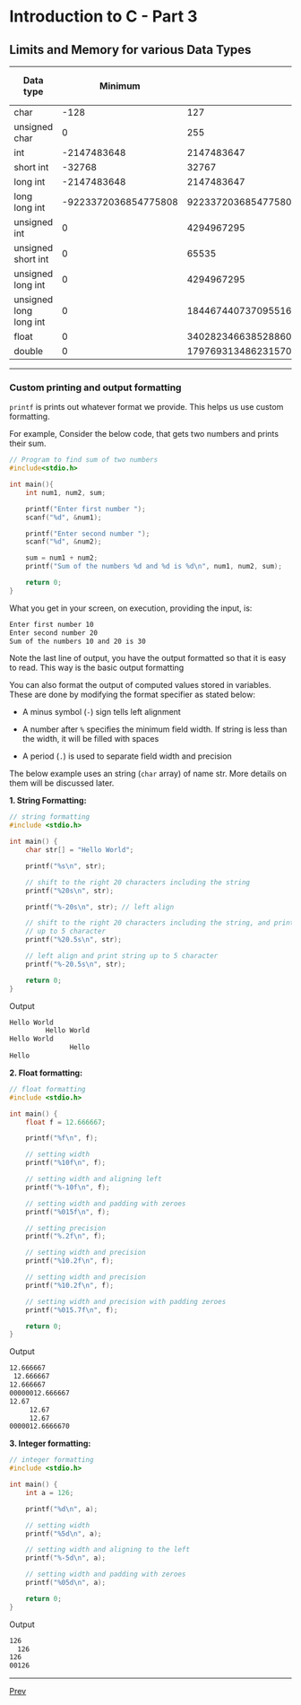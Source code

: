 # Introduction to C - Part 3

## Limits and Memory for various Data Types

| Data type              | Minimum              | Maximum                                        | Memory (in bytes) |
| ---------------------- | -------------------- | ---------------------------------------------- | ----------------- |
| char                   | -128                 | 127                                            | 1                 |
| unsigned char          | 0                    | 255                                            | 1                 |
| int                    | -2147483648          | 2147483647                                     | 4                 |
| short int              | -32768               | 32767                                          | 2                 |
| long int               | -2147483648          | 2147483647                                     | 4                 |
| long long int          | -9223372036854775808 | 9223372036854775807                            | 8                 |
| unsigned int           | 0                    | 4294967295                                     | 4                 |
| unsigned short int     | 0                    | 65535                                          | 2                 |
| unsigned long int      | 0                    | 4294967295                                     | 4                 |
| unsigned long long int | 0                    | 18446744073709551615                           | 8                 |
| float                  | 0                    | 340282346638528860000000000000000000000.000000 | 4                 |
| double                 | 0                    | 17976931348623157000...(289 more 0s).000000    | 8                 |

---

### Custom printing and output formatting

`printf` is prints out whatever format we provide. This helps us use custom formatting.

For example, Consider the below code, that gets two numbers and prints their sum.

```c
// Program to find sum of two numbers
#include<stdio.h>

int main(){
    int num1, num2, sum;

    printf("Enter first number ");
    scanf("%d", &num1);

    printf("Enter second number ");
    scanf("%d", &num2);

    sum = num1 + num2;
    printf("Sum of the numbers %d and %d is %d\n", num1, num2, sum);

    return 0;
}
```

What you get in your screen, on execution, providing the input, is:

```txt
Enter first number 10
Enter second number 20
Sum of the numbers 10 and 20 is 30

```

Note the last line of output, you have the output formatted so that it is easy to read. This way is the basic output formatting

You can also format the output of computed values stored in variables. These are done by modifying the format specifier as stated below:

- A minus symbol (`-`) sign tells left alignment

- A number after `%` specifies the minimum field width. If string is less than the width, it will be filled with spaces

- A period (`.`) is used to separate field width and precision

The below example uses an string (`char` array) of name str. More details on them will be discussed later.

**1. String Formatting:**

```c
// string formatting
#include <stdio.h>

int main() {
    char str[] = "Hello World";

    printf("%s\n", str);

    // shift to the right 20 characters including the string
    printf("%20s\n", str);

    printf("%-20s\n", str); // left align

    // shift to the right 20 characters including the string, and print string
    // up to 5 character
    printf("%20.5s\n", str);

    // left align and print string up to 5 character
    printf("%-20.5s\n", str);

    return 0;
}
```

Output

```txt
Hello World
         Hello World
Hello World
               Hello
Hello
```

**2. Float formatting:**

```c
// float formatting
#include <stdio.h>

int main() {
    float f = 12.666667;

    printf("%f\n", f);

    // setting width
    printf("%10f\n", f);

    // setting width and aligning left
    printf("%-10f\n", f);

    // setting width and padding with zeroes
    printf("%015f\n", f);

    // setting precision
    printf("%.2f\n", f);

    // setting width and precision
    printf("%10.2f\n", f);

    // setting width and precision
    printf("%10.2f\n", f);

    // setting width and precision with padding zeroes
    printf("%015.7f\n", f);

    return 0;
}
```

Output

```txt
12.666667
 12.666667
12.666667
00000012.666667
12.67
     12.67
     12.67
0000012.6666670
```

**3. Integer formatting:**

```c
// integer formatting
#include <stdio.h>

int main() {
    int a = 126;

    printf("%d\n", a);

    // setting width
    printf("%5d\n", a);

    // setting width and aligning to the left
    printf("%-5d\n", a);

    // setting width and padding with zeroes
    printf("%05d\n", a);

    return 0;
}
```

Output

```txt
126
  126
126
00126
```

---

[Prev](<Intro_to_C(2).md>)
